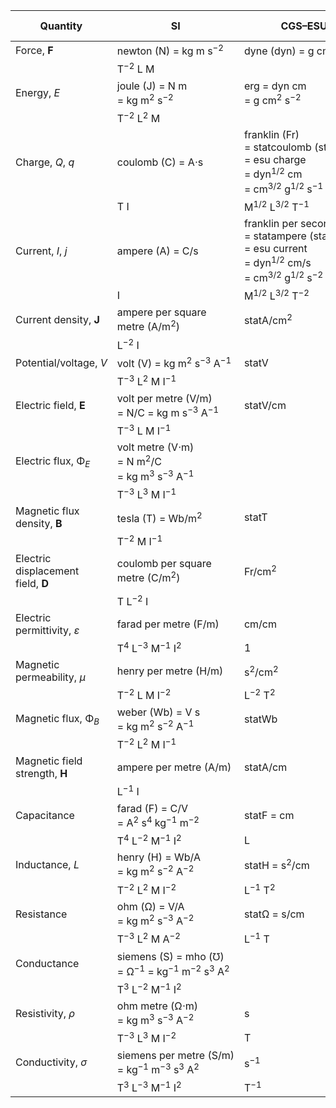 | Quantity                           | SI                                                                                                  | CGS–ESU                                                                                                                                  | Gaussian                | CGS–EMU                                                                                                        | Heaviside–Lorentz |
|------------------------------------|-----------------------------------------------------------------------------------------------------|------------------------------------------------------------------------------------------------------------------------------------------|-------------------------|----------------------------------------------------------------------------------------------------------------|-------------------|
| Force, **F**                       | newton (N) = kg m s<sup>−2</sup>                                                                    | dyne (dyn) = g cm s<sup>−2</sup>                                                                                                         |                         |                                                                                                                |                   |
|                                    | T<sup>−2</sup> L M                                                                                  |                                                                                                                                          |                         |                                                                                                                |                   |
| Energy, _E_                        | joule (J) = N m = kg m<sup>2</sup> s<sup>−2</sup>                                                   | erg = dyn cm = g cm<sup>2</sup> s<sup>−2</sup>                                                                                           |                         |                                                                                                                |                   |
|                                    | T<sup>−2</sup> L<sup>2</sup> M                                                                      |                                                                                                                                          |                         |                                                                                                                |                   |
| Charge, _Q_, _q_                   | coulomb (C) = A⋅s                                                                                   | franklin (Fr) = statcoulomb (statC) = esu charge = dyn<sup>1/2</sup> cm = cm<sup>3/2</sup> g<sup>1/2</sup> s<sup>−1</sup>                | Fr = statC = esu charge | biot second (Bi⋅s) = abcoulomb (abC) = emu charge = dyn<sup>1/2</sup> s = cm<sup>1/2</sup> g<sup>1/2</sup>     |                   |
|                                    | T I                                                                                                 | M<sup>1/2</sup> L<sup>3/2</sup> T<sup>−1</sup>                                                                                           |                         | M<sup>1/2</sup> L<sup>1/2</sup>                                                                                |                   |
| Current, _I_, _j_                  | ampere (A) = C/s                                                                                    | franklin per second (Fr/s) = statampere (statA) = esu current = dyn<sup>1/2</sup> cm/s = cm<sup>3/2</sup> g<sup>1/2</sup> s<sup>−2</sup> |                         | biot (Bi) = abampere (abA) = emu current = dyn<sup>1/2</sup> = cm<sup>1/2</sup> g<sup>1/2</sup> s<sup>−1</sup> |                   |
|                                    | I                                                                                                   | M<sup>1/2</sup> L<sup>3/2</sup> T<sup>−2</sup>                                                                                           |                         | M<sup>1/2</sup> L<sup>1/2</sup> T<sup>−1</sup>                                                                 |                   |
| Current density, **J**             | ampere per square metre (A/m<sup>2</sup>)                                                           | statA/cm<sup>2</sup>                                                                                                                     | statA/cm<sup>2</sup>    | Bi/cm<sup>2</sup>                                                                                              |                   |
|                                    | L<sup>−2</sup> I                                                                                    |                                                                                                                                          |                         |                                                                                                                |                   |
| Potential/voltage, _V_             | volt (V) = kg m<sup>2</sup> s<sup>−3</sup> A<sup>−1</sup>                                           | statV                                                                                                                                    | statV                   | abV                                                                                                            |                   |
|                                    | T<sup>−3</sup> L<sup>2</sup> M I<sup>−1</sup>                                                       |                                                                                                                                          |                         |                                                                                                                |                   |
| Electric field, **E**              | volt per metre (V/m) = N/C = kg m s<sup>−3</sup> A<sup>−1</sup>                                     | statV/cm                                                                                                                                 | statV/cm                | abV/cm                                                                                                         |                   |
|                                    | T<sup>−3</sup> L M I<sup>−1</sup>                                                                   |                                                                                                                                          |                         |                                                                                                                |                   |
| Electric flux, Φ<sub>_E_</sub>     | volt metre (V⋅m) = N m<sup>2</sup>/C = kg m<sup>3</sup> s<sup>−3</sup> A<sup>−1</sup>               |                                                                                                                                          |                         |                                                                                                                |                   |
|                                    | T<sup>−3</sup> L<sup>3</sup> M I<sup>−1</sup>                                                       |                                                                                                                                          |                         |                                                                                                                |                   |
| Magnetic flux density, **B**       | tesla (T) = Wb/m<sup>2</sup>                                                                        | statT                                                                                                                                    | G                       | G                                                                                                              |                   |
|                                    | T<sup>−2</sup> M I<sup>−1</sup>                                                                     |                                                                                                                                          |                         |                                                                                                                |                   |
| Electric displacement field, **D** | coulomb per square metre (C/m<sup>2</sup>)                                                          | Fr/cm<sup>2</sup>                                                                                                                        | Fr/cm<sup>2</sup>       | abC/cm<sup>2</sup>                                                                                             |                   |
|                                    | T L<sup>−2</sup> I                                                                                  |                                                                                                                                          |                         |                                                                                                                |                   |
| Electric permittivity, _ε_         | farad per metre (F/m)                                                                               | cm/cm                                                                                                                                    | cm/cm                   | s<sup>2</sup>/cm<sup>2</sup>                                                                                   |                   |
|                                    | T<sup>4</sup> L<sup>−3</sup> M<sup>−1</sup> I<sup>2</sup>                                           | 1                                                                                                                                        | 1                       | L<sup>−2</sup> T<sup>2</sup>                                                                                   |                   |
| Magnetic permeability, _μ_         | henry per metre (H/m)                                                                               | s<sup>2</sup>/cm<sup>2</sup>                                                                                                             | cm/cm                   | cm/cm                                                                                                          |                   |
|                                    | T<sup>−2</sup> L M I<sup>−2</sup>                                                                   | L<sup>−2</sup> T<sup>2</sup>                                                                                                             | 1                       | 1                                                                                                              |                   |
| Magnetic flux, Φ<sub>_B_</sub>     | weber (Wb) = V s = kg m<sup>2</sup> s<sup>−2</sup> A<sup>−1</sup>                                   | statWb                                                                                                                                   | Mx                      | Mx                                                                                                             |                   |
|                                    | T<sup>−2</sup> L<sup>2</sup> M I<sup>−1</sup>                                                       |                                                                                                                                          |                         |                                                                                                                |                   |
| Magnetic field strength, **H**     | ampere per metre (A/m)                                                                              | statA/cm                                                                                                                                 | Oe                      | Oe                                                                                                             |                   |
|                                    | L<sup>−1</sup> I                                                                                    |                                                                                                                                          |                         |                                                                                                                |                   |
| Capacitance                        | farad (F) = C/V = A<sup>2</sup> s<sup>4</sup> kg<sup>−1</sup> m<sup>−2</sup>                        | statF = cm                                                                                                                               | cm                      | abF                                                                                                            |                   |
|                                    | T<sup>4</sup> L<sup>−2</sup> M<sup>−1</sup> I<sup>2</sup>                                           | L                                                                                                                                        | L                       |                                                                                                                |                   |
| Inductance, _L_                    | henry (H) = Wb/A = kg m<sup>2</sup> s<sup>−2</sup> A<sup>−2</sup>                                   | statH = s<sup>2</sup>/cm                                                                                                                 | statH                   | abH                                                                                                            |                   |
|                                    | T<sup>−2</sup> L<sup>2</sup> M I<sup>−2</sup>                                                       | L<sup>−1</sup> T<sup>2</sup>                                                                                                             |                         |                                                                                                                |                   |
| Resistance                         | ohm (Ω) = V/A = kg m<sup>2</sup> s<sup>−3</sup> A<sup>−2</sup>                                      | statΩ = s/cm                                                                                                                             | s/cm                    | abΩ                                                                                                            |                   |
|                                    | T<sup>−3</sup> L<sup>2</sup> M A<sup>−2</sup>                                                       | L<sup>−1</sup> T                                                                                                                         | L<sup>−1</sup> T        |                                                                                                                |                   |
| Conductance                        | siemens (S) = mho (℧) = Ω<sup>−1</sup> = kg<sup>−1</sup> m<sup>−2</sup> s<sup>3</sup> A<sup>2</sup> |                                                                                                                                          |                         |                                                                                                                |                   |
|                                    | T<sup>3</sup> L<sup>−2</sup> M<sup>−1</sup> I<sup>2</sup>                                           |                                                                                                                                          |                         |                                                                                                                |                   |
| Resistivity, _ρ_                   | ohm metre (Ω⋅m) = kg m<sup>3</sup> s<sup>−3</sup> A<sup>−2</sup>                                    | s                                                                                                                                        | s                       |                                                                                                                |                   |
|                                    | T<sup>−3</sup> L<sup>3</sup> M I<sup>−2</sup>                                                       | T                                                                                                                                        | T                       |                                                                                                                |                   |
| Conductivity, _σ_                  | siemens per metre (S/m) = kg<sup>−1</sup> m<sup>−3</sup> s<sup>3</sup> A<sup>2</sup>                | s<sup>−1</sup>                                                                                                                           | s<sup>−1</sup>          |                                                                                                                |                   |
|                                    | T<sup>3</sup> L<sup>−3</sup> M<sup>−1</sup> I<sup>2</sup>                                           | T<sup>−1</sup>                                                                                                                           | T<sup>−1</sup>          |                                                                                                                |                   |
